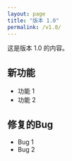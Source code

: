 ```yaml
---
layout: page
title: "版本 1.0"
permalink: /v1.0/
---
```


这是版本 1.0 的内容。

## 新功能
- 功能 1
- 功能 2

## 修复的Bug
- Bug 1
- Bug 2
